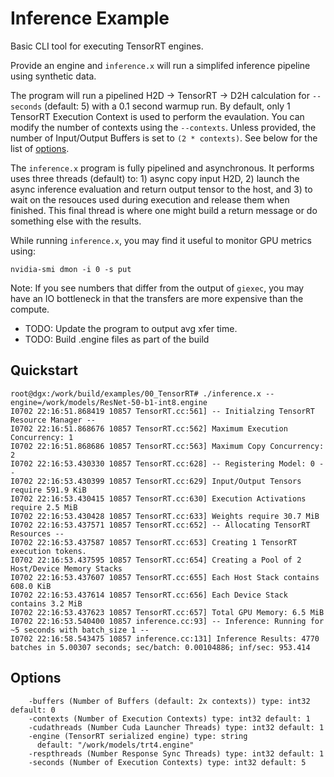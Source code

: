 # Inference Example

Basic CLI tool for executing TensorRT engines.

Provide an engine and `inference.x` will run a simplifed inference pipeline using synthetic data.

The program will run a pipelined H2D -> TensorRT -> D2H calculation for `--seconds` (default: 5) with a
0.1 second warmup run. By default, only 1 TensorRT Execution Context is used to perform the evaulation.
You can modify the number of contexts using the `--contexts`. Unless provided, the number of Input/Output
Buffers is set to `(2 * contexts)`.  See below for the list of [options](#options).

The `inference.x` program is fully pipelined and asynchronous.  It performs uses three threads (default)
to: 1) async copy input H2D, 2) launch the async inference evaluation and return output tensor to the host,
and 3) to wait on the resouces used during execution and release them when finished.  This final thread is
where one might build a return message or do something else with the results.

While running `inference.x`, you may find it useful to monitor GPU metrics using:
```
nvidia-smi dmon -i 0 -s put
```

Note: If you see numbers that differ from the output of `giexec`, you may have an IO bottleneck in that 
the transfers are more expensive than the compute.

 * TODO: Update the program to output avg xfer time.
 * TODO: Build .engine files as part of the build

## Quickstart

```
root@dgx:/work/build/examples/00_TensorRT# ./inference.x --engine=/work/models/ResNet-50-b1-int8.engine
I0702 22:16:51.868419 10857 TensorRT.cc:561] -- Initialzing TensorRT Resource Manager --
I0702 22:16:51.868676 10857 TensorRT.cc:562] Maximum Execution Concurrency: 1
I0702 22:16:51.868686 10857 TensorRT.cc:563] Maximum Copy Concurrency: 2
I0702 22:16:53.430330 10857 TensorRT.cc:628] -- Registering Model: 0 --
I0702 22:16:53.430399 10857 TensorRT.cc:629] Input/Output Tensors require 591.9 KiB
I0702 22:16:53.430415 10857 TensorRT.cc:630] Execution Activations require 2.5 MiB
I0702 22:16:53.430428 10857 TensorRT.cc:633] Weights require 30.7 MiB
I0702 22:16:53.437571 10857 TensorRT.cc:652] -- Allocating TensorRT Resources --
I0702 22:16:53.437587 10857 TensorRT.cc:653] Creating 1 TensorRT execution tokens.
I0702 22:16:53.437595 10857 TensorRT.cc:654] Creating a Pool of 2 Host/Device Memory Stacks
I0702 22:16:53.437607 10857 TensorRT.cc:655] Each Host Stack contains 608.0 KiB
I0702 22:16:53.437614 10857 TensorRT.cc:656] Each Device Stack contains 3.2 MiB
I0702 22:16:53.437623 10857 TensorRT.cc:657] Total GPU Memory: 6.5 MiB
I0702 22:16:53.540400 10857 inference.cc:93] -- Inference: Running for ~5 seconds with batch_size 1 --
I0702 22:16:58.543475 10857 inference.cc:131] Inference Results: 4770 batches in 5.00307 seconds; sec/batch: 0.00104886; inf/sec: 953.414
```

## Options
```
    -buffers (Number of Buffers (default: 2x contexts)) type: int32 default: 0
    -contexts (Number of Execution Contexts) type: int32 default: 1
    -cudathreads (Number Cuda Launcher Threads) type: int32 default: 1
    -engine (TensorRT serialized engine) type: string
      default: "/work/models/trt4.engine"
    -respthreads (Number Response Sync Threads) type: int32 default: 1
    -seconds (Number of Execution Contexts) type: int32 default: 5
```


